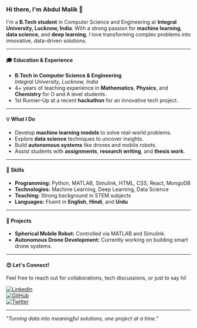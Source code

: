 ### Hi there, I'm Abdul Malik 👋

I'm a **B.Tech student** in Computer Science and Engineering at **Integral University, Lucknow, India**. With a strong passion for **machine learning**, **data science**, and **deep learning**, I love transforming complex problems into innovative, data-driven solutions.

---

#### 🎓 **Education & Experience**
- **B.Tech in Computer Science & Engineering**  
  *Integral University, Lucknow, India*
- 4+ years of teaching experience in **Mathematics**, **Physics**, and **Chemistry** for O and A level students.
- 1st Runner-Up at a recent **hackathon** for an innovative tech project.

---

#### 💡 **What I Do**
- Develop **machine learning models** to solve real-world problems.
- Explore **data science** techniques to uncover insights.
- Build **autonomous systems** like drones and mobile robots.
- Assist students with **assignments**, **research writing**, and **thesis work**.

---

#### 🎨 **Skills**
- **Programming:** Python, MATLAB, Simulink, HTML, CSS, React, MongoDB
- **Technologies:** Machine Learning, Deep Learning, Data Science
- **Teaching:** Strong background in STEM subjects
- **Languages:** Fluent in **English**, **Hindi**, and **Urdu**

---

#### 🚀 **Projects**
- **Spherical Mobile Robot:** Controlled via MATLAB and Simulink.
- **Autonomous Drone Development:** Currently working on building smart drone systems.

---

#### 😊 **Let's Connect!**
Feel free to reach out for collaborations, tech discussions, or just to say hi!

[![LinkedIn](https://img.shields.io/badge/LinkedIn-blue?style=for-the-badge&logo=linkedin)](https://www.linkedin.com/in/abdul-malik-495790282/)  
[![GitHub](https://img.shields.io/badge/GitHub-black?style=for-the-badge&logo=github)](https://github.com/abdulmalik812)  
[![Twitter](https://img.shields.io/badge/Twitter-1DA1F2?style=for-the-badge&logo=twitter&logoColor=white)](https://x.com/MalikAbdul812?t=ttXFQgh0sQjtK-5LQ7WwCA&s=09)

---

_"Turning data into meaningful solutions, one project at a time."_
